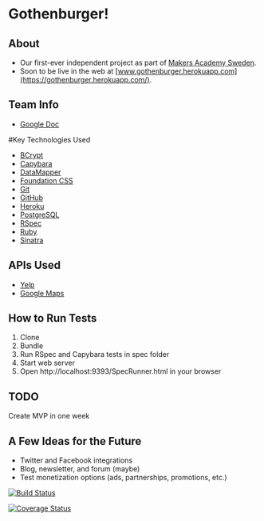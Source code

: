 # Gothenburger!

## About

* Our first-ever independent project as part of [Makers Academy Sweden](http://www.makersacademy.se/).
* Soon to be live in the web at [www.gothenburger.herokuapp.com](https://gothenburger.herokuapp.com/).

## Team Info

* [Google Doc]( https://docs.google.com/document/d/1lqSd_v7L4zizIBrDgP6NOSHLGth5dR7XdDk3gy_O2Fs/edit#)

#Key Technologies Used

* [BCrypt](https://en.wikipedia.org/wiki/Bcrypt)
* [Capybara](https://github.com/jnicklas/capybara)
* [DataMapper](http://datamapper.org/)
* [Foundation CSS](http://foundation.zurb.com/)
* [Git](https://git-scm.com/)
* [GitHub](https://github.com/)
* [Heroku](https://www.heroku.com/)
* [PostgreSQL](http://www.postgresql.org/)
* [RSpec](http://rspec.info/)
* [Ruby](https://www.ruby-lang.org/en/)
* [Sinatra](http://www.sinatrarb.com/)

## APIs Used

* [Yelp](https://www.yelp.com/developers/documentation/v2/overview)
* [Google Maps](https://developers.google.com/maps/?hl=en)

## How to Run Tests

1) Clone
2) Bundle
3) Run RSpec and Capybara tests in spec folder
4) Start web server
5) Open http://localhost:9393/SpecRunner.html in your browser

## TODO

Create MVP in one week

## A Few Ideas for the Future

* Twitter and Facebook integrations
* Blog, newsletter, and forum (maybe)
* Test monetization options (ads, partnerships, promotions, etc.)

[![Build Status](https://travis-ci.org/gustafr/gothenburger.svg?branch=master)](https://travis-ci.org/gustafr/gothenburger)

[![Coverage Status](https://coveralls.io/repos/gustafr/gothenburger/badge.svg?branch=master&service=github)](https://coveralls.io/github/gustafr/gothenburger?branch=master)